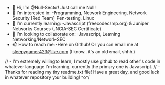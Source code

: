 - 👋 Hi, I’m @Null-Sector! Just call me Null!
- 👀 I’m interested in:  -Programming, Network Engineering, Network Security [Red Team], Pen-testing, Linux
- 🌱 I’m currently learning: -Javascript (freecodecamp.org) & Juniper Networks Courses (JNCIA-SEC Certificate)
- 💞️ I’m looking to collaborate on: -Javascript, Learning Networking/Network-SEC
- 📫 How to reach me: -Here on Github! Or you can email me at sleepygamer423@live.com (I know.. it's an old email, shhh.)

// - I'm extremely willing to learn, I mostly use github to read other's code in whatever language I'm learning, currently the primary one is Javascript.
// - Thanks for reading my tiny readme.txt file! Have a great day, and good luck in whatever repository your building! ^o^/
<!---
Null-Sector/Null-Sector is a ✨ special ✨ repository because its `README.md` (this file) appears on your GitHub profile.
You can click the Preview link to take a look at your changes.
--->

